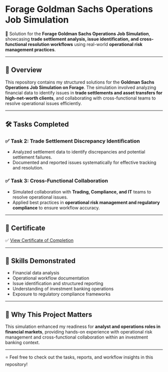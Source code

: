# Forage Goldman Sachs Operations Job Simulation

💼 Solution for the **Forage Goldman Sachs Operations Job Simulation**, showcasing **trade settlement analysis, issue identification, and cross-functional resolution workflows** using real-world **operational risk management practices**.

---

## 📌 Overview

This repository contains my structured solutions for the **Goldman Sachs Operations Job Simulation on Forage**. The simulation involved analyzing financial data to identify issues in **trade settlements and asset transfers for high-net-worth clients**, and collaborating with cross-functional teams to resolve operational issues efficiently.

---

## 🛠️ Tasks Completed

### ✅ Task 2: Trade Settlement Discrepancy Identification

- Analyzed settlement data to identify discrepancies and potential settlement failures.
- Documented and reported issues systematically for effective tracking and resolution.

### ✅ Task 3: Cross-Functional Collaboration

- Simulated collaboration with **Trading, Compliance, and IT** teams to resolve operational issues.
- Applied best practices in **operational risk management and regulatory compliance** to ensure workflow accuracy.

---

## 📜 Certificate

✅ [View Certificate of Completion](https://forage-uploads-prod.s3.amazonaws.com/completion-certificates/MBA4MnZTNFEoJZGnk/wNge9cjzNTXD2acrv_MBA4MnZTNFEoJZGnk_Rk8Rtfw9JQLWadjtH_1751975407216_completion_certificate.pdf)

---

## 🚀 Skills Demonstrated

- Financial data analysis
- Operational workflow documentation
- Issue identification and structured reporting
- Understanding of investment banking operations
- Exposure to regulatory compliance frameworks

---

## 🤝 Why This Project Matters

This simulation enhanced my readiness for **analyst and operations roles in financial markets**, providing hands-on experience with operational risk management and cross-functional collaboration within an investment banking context.

---

⭐ Feel free to check out the tasks, reports, and workflow insights in this repository!
